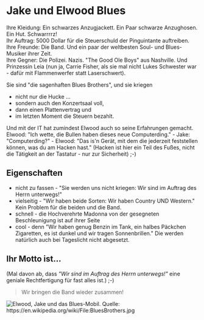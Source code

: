 # Jake und Elwood Blues

Ihre Kleidung: Ein schwarzes Anzugjackett. Ein Paar schwarze Anzughosen. Ein Hut. Schwarrrrz!  
Ihr Auftrag: 5000 Dollar für die Steuerschuld der Pinguintante auftreiben.  
Ihre Freunde: Die Band. Und ein paar der weltbesten Soul- und Blues-Musiker ihrer Zeit.  
Ihre Gegner: Die Polizei. Nazis. "The Good Ole Boys" aus Nashville. Und Prinzessin Leia (nun ja, Carrie Fisher, als sie mal nicht Lukes Schwester war - dafür mit Flammenwerfer statt Laserschwert).  

Sie sind "die sagenhaften Blues Brothers", und sie kriegen  
 * nicht nur die Hucke ...  
 * sondern auch den Konzertsaal voll,  
 * dann einen Plattenvertrag und  
 * im letzten Moment die Steuern bezahlt.  

Und mit der IT hat zumindest Elwood auch so seine Erfahrungen gemacht.  
Elwood: "Ich wette, die Bullen haben dieses neue Computerding." - Jake: "Computerding?" - Elwood: "Das is'n Gerät, mit dem die jederzeit feststellen können, was du am Hacken hast." (Hacken ist hier ein Teil des Fußes, nicht die Tätigkeit an der Tastatur - nur zur Sicherheit) ;-)

## Eigenschaften
 * nicht zu fassen \- "Sie werden uns nicht kriegen: Wir sind im Auftrag des Herrn unterwegs!"
 * vielseitig \- "Wir haben beide Sorten: Wir haben Country UND Western." Kein Problem für die beiden und die Band.
 * schnell \- die Hochverehrte Madonna von der gesegneten Beschleunigung ist auf ihrer Seite 
 * cool \- denn "Wir haben genug Benzin im Tank, ein halbes Päckchen Zigaretten, es ist dunkel und wir tragen Sonnenbrillen." Die werden natürlich auch bei Tageslicht nicht abgesetzt.

## Ihr Motto ist...
(Mal davon ab, dass _"Wir sind im Auftrag des Herrn unterwegs!"_ eine geniale Rechtfertigung für fast alles ist.) ;-)

> Wir bringen die Band wieder zusammen!

<img src="https://upload.wikimedia.org/wikipedia/en/f/f5/BluesBrothers.jpg" alt="Elwood, Jake und das Blues-Mobil. Quelle: https://en.wikipedia.org/wiki/File:BluesBrothers.jpg" />